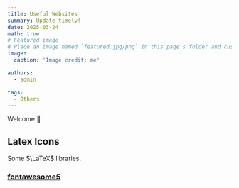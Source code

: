 ```yaml
---
title: Useful Websites
summary: Update timely!
date: 2025-03-24
math: true
# Featured image
# Place an image named `featured.jpg/png` in this page's folder and customize its options here.
image:
  caption: 'Image credit: me'

authors:
  - admin

tags:
  - Others
---
```


Welcome 👋

## Latex Icons

Some $\LaTeX$ libraries.

### [fontawesome5](chrome-extension://efaidnbmnnnibpcajpcglclefindmkaj/https://www.ipgp.fr/~moguilny/LaTeX/fontawesome5Icons.pdf)
